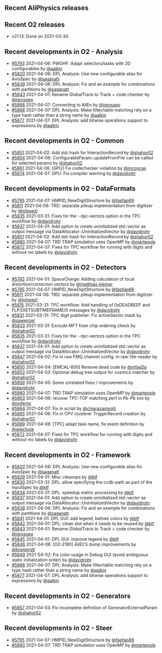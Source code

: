 ## Recent AliPhysics releases
## Recent O2 releases
- v21.13: Done on 2021-03-30.
## Recent developments in O2 - Analysis
- [#5793](https://github.com/AliceO2Group/AliceO2/pull/5793) 2021-04-06: PWGHF: Adapt selectors/tasks with 2D configurables by [@aalkin](https://github.com/aalkin)
- [#5820](https://github.com/AliceO2Group/AliceO2/pull/5820) 2021-04-06: DPL Analysis: Use new configurable alias for AxisSpec by [@saganatt](https://github.com/saganatt)
- [#5839](https://github.com/AliceO2Group/AliceO2/pull/5839) 2021-04-06: DPL Analysis: Fix and an example for combinations with partitions by [@saganatt](https://github.com/saganatt)
- [#5843](https://github.com/AliceO2Group/AliceO2/pull/5843) 2021-04-01: Rename GlobalTrack to Track + code checker by [@jgrosseo](https://github.com/jgrosseo)
- [#5866](https://github.com/AliceO2Group/AliceO2/pull/5866) 2021-04-07: Connecting to AliEn by [@jgrosseo](https://github.com/jgrosseo)
- [#5868](https://github.com/AliceO2Group/AliceO2/pull/5868) 2021-04-07: DPL Analysis: Make filter/table matching rely on a type hash rather than a string name by [@aalkin](https://github.com/aalkin)
- [#5877](https://github.com/AliceO2Group/AliceO2/pull/5877) 2021-04-07: DPL Analysis: add bitwise operations support to expressions by [@aalkin](https://github.com/aalkin)
## Recent developments in O2 - Common
- [#5851](https://github.com/AliceO2Group/AliceO2/pull/5851) 2021-04-02: Add std::hash for InteractionRecord by [@shahor02](https://github.com/shahor02)
- [#5854](https://github.com/AliceO2Group/AliceO2/pull/5854) 2021-04-06: ConfigurableParam::updateFromFile can be called for selected params by [@shahor02](https://github.com/shahor02)
- [#5861](https://github.com/AliceO2Group/AliceO2/pull/5861) 2021-04-06: [GPU] Fix codechecker violation by [@mconcas](https://github.com/mconcas)
- [#5874](https://github.com/AliceO2Group/AliceO2/pull/5874) 2021-04-07: GPU: Fix compiler warning by [@davidrohr](https://github.com/davidrohr)
## Recent developments in O2 - DataFormats
- [#5795](https://github.com/AliceO2Group/AliceO2/pull/5795) 2021-04-07: HMPID_NewDigitStructure by [@fapfap69](https://github.com/fapfap69)
- [#5811](https://github.com/AliceO2Group/AliceO2/pull/5811) 2021-04-06: TRD: separate pileup implementation from digitizer by [@jolopezl](https://github.com/jolopezl)
- [#5835](https://github.com/AliceO2Group/AliceO2/pull/5835) 2021-03-31: Fixes for the --tpc-sectors option in the TPC workflow by [@davidrohr](https://github.com/davidrohr)
- [#5837](https://github.com/AliceO2Group/AliceO2/pull/5837) 2021-04-01: Add option to create uninitialized std::vector as output message via DataAllocator::UninitializedVector by [@davidrohr](https://github.com/davidrohr)
- [#5851](https://github.com/AliceO2Group/AliceO2/pull/5851) 2021-04-02: Add std::hash for InteractionRecord by [@shahor02](https://github.com/shahor02)
- [#5860](https://github.com/AliceO2Group/AliceO2/pull/5860) 2021-04-07: TRD TRAP simulation uses OpenMP by [@martenole](https://github.com/martenole)
- [#5872](https://github.com/AliceO2Group/AliceO2/pull/5872) 2021-04-07: Fixes for TPC workflow for running with digits and without mc labels by [@davidrohr](https://github.com/davidrohr)
## Recent developments in O2 - Detectors
- [#5783](https://github.com/AliceO2Group/AliceO2/pull/5783) 2021-04-01: SpaceCharge: Adding calculation of local distortion/correction vectors by [@matthias-kleiner](https://github.com/matthias-kleiner)
- [#5795](https://github.com/AliceO2Group/AliceO2/pull/5795) 2021-04-07: HMPID_NewDigitStructure by [@fapfap69](https://github.com/fapfap69)
- [#5811](https://github.com/AliceO2Group/AliceO2/pull/5811) 2021-04-06: TRD: separate pileup implementation from digitizer by [@jolopezl](https://github.com/jolopezl)
- [#5815](https://github.com/AliceO2Group/AliceO2/pull/5815) 2021-03-31: TPC workflow: Add handling of 0xDEADBEEF and FLP/DISTSUBTIMEFRAME/0 messages by [@davidrohr](https://github.com/davidrohr)
- [#5831](https://github.com/AliceO2Group/AliceO2/pull/5831) 2021-03-31: TPC digit publisher: Fix activeSector mask by [@sawenzel](https://github.com/sawenzel)
- [#5833](https://github.com/AliceO2Group/AliceO2/pull/5833) 2021-03-31: Exclude MFT from chip ordering check by [@shahor02](https://github.com/shahor02)
- [#5835](https://github.com/AliceO2Group/AliceO2/pull/5835) 2021-03-31: Fixes for the --tpc-sectors option in the TPC workflow by [@davidrohr](https://github.com/davidrohr)
- [#5837](https://github.com/AliceO2Group/AliceO2/pull/5837) 2021-04-01: Add option to create uninitialized std::vector as output message via DataAllocator::UninitializedVector by [@davidrohr](https://github.com/davidrohr)
- [#5847](https://github.com/AliceO2Group/AliceO2/pull/5847) 2021-04-02: Fix in raw FMQ channel config. in raw-file-reader by [@shahor02](https://github.com/shahor02)
- [#5850](https://github.com/AliceO2Group/AliceO2/pull/5850) 2021-04-04: [EMCAL-600] Remove dead code by [@mfasDa](https://github.com/mfasDa)
- [#5853](https://github.com/AliceO2Group/AliceO2/pull/5853) 2021-04-03: Optional debug tree output for cosmics matcher by [@shahor02](https://github.com/shahor02)
- [#5859](https://github.com/AliceO2Group/AliceO2/pull/5859) 2021-04-05: Some unrelated fixes / improvements by [@davidrohr](https://github.com/davidrohr)
- [#5860](https://github.com/AliceO2Group/AliceO2/pull/5860) 2021-04-07: TRD TRAP simulation uses OpenMP by [@martenole](https://github.com/martenole)
- [#5863](https://github.com/AliceO2Group/AliceO2/pull/5863) 2021-04-06: recover TPC-TOF matching perf in Pb-Pb sim by [@noferini](https://github.com/noferini)
- [#5864](https://github.com/AliceO2Group/AliceO2/pull/5864) 2021-04-07: Fix in script by [@chiarazampolli](https://github.com/chiarazampolli)
- [#5865](https://github.com/AliceO2Group/AliceO2/pull/5865) 2021-04-06: Fix in CPV clusterer TriggerRecord creation by [@shahor02](https://github.com/shahor02)
- [#5869](https://github.com/AliceO2Group/AliceO2/pull/5869) 2021-04-06: [TPC] adapt task name, fix event definition by [@wiechula](https://github.com/wiechula)
- [#5872](https://github.com/AliceO2Group/AliceO2/pull/5872) 2021-04-07: Fixes for TPC workflow for running with digits and without mc labels by [@davidrohr](https://github.com/davidrohr)
## Recent developments in O2 - Framework
- [#5820](https://github.com/AliceO2Group/AliceO2/pull/5820) 2021-04-06: DPL Analysis: Use new configurable alias for AxisSpec by [@saganatt](https://github.com/saganatt)
- [#5829](https://github.com/AliceO2Group/AliceO2/pull/5829) 2021-04-01: Misc cleanups by [@ktf](https://github.com/ktf)
- [#5830](https://github.com/AliceO2Group/AliceO2/pull/5830) 2021-03-31: DPL: allow specifying the ccdb-path as part of the InputSpec by [@ktf](https://github.com/ktf)
- [#5834](https://github.com/AliceO2Group/AliceO2/pull/5834) 2021-03-31: DPL: speedup metric processing by [@ktf](https://github.com/ktf)
- [#5837](https://github.com/AliceO2Group/AliceO2/pull/5837) 2021-04-01: Add option to create uninitialized std::vector as output message via DataAllocator::UninitializedVector by [@davidrohr](https://github.com/davidrohr)
- [#5839](https://github.com/AliceO2Group/AliceO2/pull/5839) 2021-04-06: DPL Analysis: Fix and an example for combinations with partitions by [@saganatt](https://github.com/saganatt)
- [#5841](https://github.com/AliceO2Group/AliceO2/pull/5841) 2021-04-01: DPL GUI: add legend, bettwe colors by [@ktf](https://github.com/ktf)
- [#5842](https://github.com/AliceO2Group/AliceO2/pull/5842) 2021-04-01: DPL: clean slot when it needs to be reused by [@ktf](https://github.com/ktf)
- [#5843](https://github.com/AliceO2Group/AliceO2/pull/5843) 2021-04-01: Rename GlobalTrack to Track + code checker by [@jgrosseo](https://github.com/jgrosseo)
- [#5845](https://github.com/AliceO2Group/AliceO2/pull/5845) 2021-04-01: DPL GUI: improve legend by [@ktf](https://github.com/ktf)
- [#5846](https://github.com/AliceO2Group/AliceO2/pull/5846) 2021-04-06: [O2-2180] AliECS dump improvements by [@knopers8](https://github.com/knopers8)
- [#5849](https://github.com/AliceO2Group/AliceO2/pull/5849) 2021-04-02: Fix color usage in Debug GUI (avoid ambiguous static initialization order) by [@davidrohr](https://github.com/davidrohr)
- [#5868](https://github.com/AliceO2Group/AliceO2/pull/5868) 2021-04-07: DPL Analysis: Make filter/table matching rely on a type hash rather than a string name by [@aalkin](https://github.com/aalkin)
- [#5877](https://github.com/AliceO2Group/AliceO2/pull/5877) 2021-04-07: DPL Analysis: add bitwise operations support to expressions by [@aalkin](https://github.com/aalkin)
## Recent developments in O2 - Generators
- [#5857](https://github.com/AliceO2Group/AliceO2/pull/5857) 2021-04-03: Fix incomplete definition of GeneratorExternalParam by [@shahor02](https://github.com/shahor02)
## Recent developments in O2 - Steer
- [#5795](https://github.com/AliceO2Group/AliceO2/pull/5795) 2021-04-07: HMPID_NewDigitStructure by [@fapfap69](https://github.com/fapfap69)
- [#5860](https://github.com/AliceO2Group/AliceO2/pull/5860) 2021-04-07: TRD TRAP simulation uses OpenMP by [@martenole](https://github.com/martenole)

